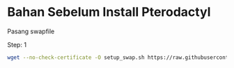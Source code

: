 # Bahan Sebelum Install Pterodactyl

Pasang swapfile

Step: 1
```sh
wget --no-check-certificate -O setup_swap.sh https://raw.githubusercontent.com/Mark-HDR/Pterodactyl/main/auto_swapfile.sh && sudo bash setup_swap.sh && rm -f setup_swap.sh

